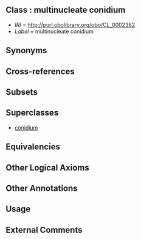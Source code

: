 
## Class : multinucleate conidium

 * *IRI* = http://purl.obolibrary.org/obo/CL_0002382
 * *Label* = multinucleate conidium

## Synonyms


## Cross-references


## Subsets


## Superclasses

 * [conidium](../../CL/99/CL_0000599.md)

## Equivalencies


## Other Logical Axioms


## Other Annotations


## Usage


## External Comments

